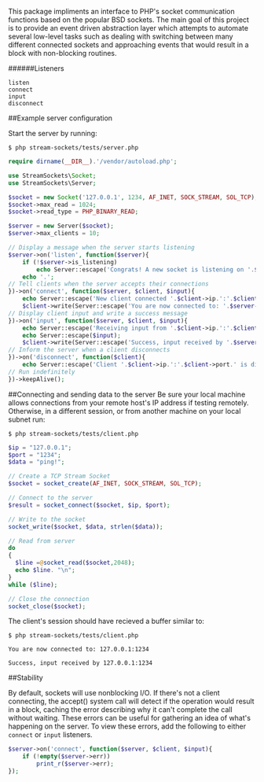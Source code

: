 This package impliments an interface to PHP's socket communication functions based on the popular BSD sockets.  The main goal of this project is to provide an event driven abstraction layer which attempts to automate several low-level tasks such as dealing with switching between many different connected sockets and approaching events that would result in a block with non-blocking routines.

######Listeners
```
listen
connect
input
disconnect
```

##Example server configuration

Start the server by running:
```
$ php stream-sockets/tests/server.php
```

```php
require dirname(__DIR__).'/vendor/autoload.php';

use StreamSockets\Socket;
use StreamSockets\Server;

$socket = new Socket('127.0.0.1', 1234, AF_INET, SOCK_STREAM, SOL_TCP);
$socket->max_read = 1024;
$socket->read_type = PHP_BINARY_READ;

$server = new Server($socket);
$server->max_clients = 10;

// Display a message when the server starts listening
$server->on('listen', function($server){
    if (!$server->is_listening)
        echo Server::escape('Congrats! A new socket is listening on '.$server->socket->ip.' binded to port: '.$server->socket->port);
    echo '.';
// Tell clients when the server accepts their connections
})->on('connect', function($server, $client, $input){
    echo Server::escape('New client connected '.$client->ip.':'.$client->port);
    $client->write(Server::escape('You are now connected to: '.$server->socket->ip.':'.$server->socket->port));
// Display client input and write a success message
})->on('input', function($server, $client, $input){
    echo Server::escape('Receiving input from '.$client->ip.':'.$client->port);
    echo Server::escape($input);
    $client->write(Server::escape('Success, input received by '.$server->socket->ip.':'.$server->socket->port));
// Inform the server when a client disconnects
})->on('disconnect', function($client){
    echo Server::escape('Client '.$client->ip.':'.$client->port.' is disconnecting.');
// Run indefinitely
})->keepAlive();
```

##Connecting and sending data to the server
Be sure your local machine allows connections from your remote host's IP address if testing remotely.  Otherwise, in a different session, or from another machine on your local subnet run:
```
$ php stream-sockets/tests/client.php
```

```php
$ip = "127.0.0.1";
$port = "1234";
$data = "ping!";

// Create a TCP Stream Socket
$socket = socket_create(AF_INET, SOCK_STREAM, SOL_TCP);

// Connect to the server
$result = socket_connect($socket, $ip, $port);

// Write to the socket
socket_write($socket, $data, strlen($data));

// Read from server
do 
{
  $line =@socket_read($socket,2048);
  echo $line. "\n";
} 
while ($line);

// Close the connection
socket_close($socket);
```

The client's session should have recieved a buffer similar to:
```
$ php stream-sockets/tests/client.php

You are now connected to: 127.0.0.1:1234

Success, input received by 127.0.0.1:1234
```

##Stability

By default, sockets will use nonblocking I/O.  If there's not a client connecting, the accept() system call will detect if the operation would result in a block, caching the error describing why it can't complete the call without waiting.  These errors can be useful for gathering an idea of what's happening on the server.  To view these errors, add the following to either `connect` or `input` listeners.

```php
$server->on('connect', function($server, $client, $input){
    if (!empty($server->err))
        print_r($server->err);
});
```
